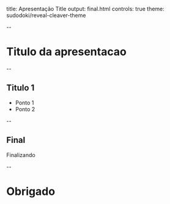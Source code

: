 title: Apresentação Title
output: final.html
controls: true
theme: sudodoki/reveal-cleaver-theme

--

# Titulo da apresentacao

--

## Titulo 1
  - Ponto 1
  - Ponto 2

-- 

## Final

Finalizando

-- 

# Obrigado
